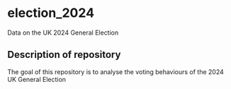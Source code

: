 # election_2024
Data on the UK 2024 General Election

## Description of repository
The goal of this repository is to analyse the voting behaviours of the 2024 UK General Election
